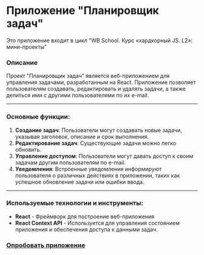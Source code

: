 # Приложение "Планировщик задач"
Это приложение входит в цикл "WB School. Курс «хардкорный JS. L2»: мини-проекты"
### Описание
Проект "Планировщик задач" является веб-приложением для управления задачами, разработанным на React. Приложение позволяет пользователям создавать, редактировать и удалять задачи, а также делиться ими с другими пользователями по их e-mail.

---
### Основные функции:
1. **Создание задач**: Пользователи могут создавать новые задачи, указывая заголовок, описание и срок выполнения.
2. **Редактирование задач**: Существующие задачи можно легко обновить.
3. **Управление доступом**: Пользователи могут давать доступ к своим задачам другим пользователям по e-mail.
4. **Уведомления**: Встроенные уведомления информируют пользователя о различных действиях в приложении, таких как успешное обновление задачи или ошибки ввода.
---
### Используемые технологии и инструменты:

- **React** - Фреймворк для построение веб-приложения
- **React Context API** - Используется для управления состоянием приложения и обеспечения доступа к данными задач.


### [Опробовать приложение](https://good-task-scheduler.netlify.app/)